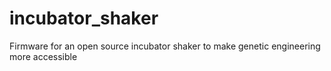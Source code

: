 # incubator_shaker
Firmware for an open source incubator shaker to make genetic engineering more accessible
